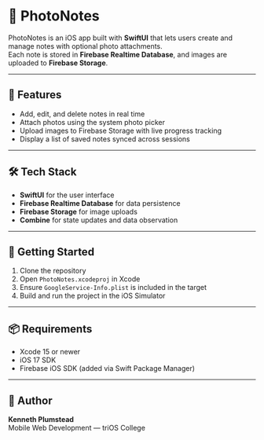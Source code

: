 # 📱 PhotoNotes

PhotoNotes is an iOS app built with **SwiftUI** that lets users create and manage notes with optional photo attachments.  
Each note is stored in **Firebase Realtime Database**, and images are uploaded to **Firebase Storage**.

---

## 🧩 Features
- Add, edit, and delete notes in real time  
- Attach photos using the system photo picker  
- Upload images to Firebase Storage with live progress tracking  
- Display a list of saved notes synced across sessions  

---

## 🛠️ Tech Stack
- **SwiftUI** for the user interface  
- **Firebase Realtime Database** for data persistence  
- **Firebase Storage** for image uploads  
- **Combine** for state updates and data observation  

---

## 🚀 Getting Started
1. Clone the repository  
2. Open `PhotoNotes.xcodeproj` in Xcode  
3. Ensure `GoogleService-Info.plist` is included in the target  
4. Build and run the project in the iOS Simulator  

---

## 📦 Requirements
- Xcode 15 or newer  
- iOS 17 SDK  
- Firebase iOS SDK (added via Swift Package Manager)

---

## 🧾 Author
**Kenneth Plumstead**  
Mobile Web Development — triOS College
